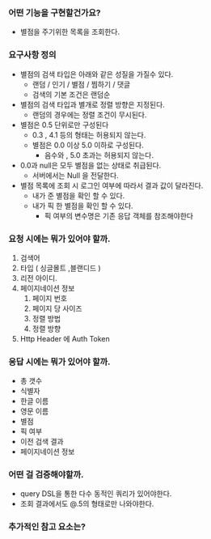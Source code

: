 ### 어떤 기능을 구현할건가요?

- 별점을 주기위한 목록을 조회한다.

### 요구사항 정의

- 별점의 검색 타입은 아래와 같은 성질을 가질수 있다.
    - 랜덤 / 인기 / 별점 / 찜하기 / 댓글
    - 검색의 기본 조건은 랜덤순
- 별점의 검색 타입과 별개로 정렬 방향은 지정된다.
    - 랜덤의 경우에는 정렬 조건이 무시된다.
- 별점은 0.5 단위로만 구성된다
    - 0.3 , 4.1 등의 형태는 허용되지 않는다.
    - 별점은 0.0 이상 5.0 이하로 구성된다.
        - 음수와 , 5.0 초과는 허용되지 않는다.
- 0.0과 null은 모두 별점을 없는 상태로 취급된다.
    - 서버에서는 Null 을 전달한다.
- 별점 목록에 조회 시 로그인 여부에 따라서 결과 값이 달라진다.
    - 내가 준 별점을 확인 할 수 있다.
    - 내가 픽 한 별점을 확인 할 수 있다.
        - 픽 여부의 변수명은 기존 응답 객체를 참조해야한다

### 요청 시에는 뭐가 있어야 할까.

1. 검색어
2. 타입 ( 싱글몰트 ,블랜디드 )
3. 리전 아이디.
4. 페이지네이션 정보
    1. 페이지 번호
    2. 페이지 당 사이즈
    3. 정렬 방법
    4. 정렬 방향
5. Http Header 에 Auth Token

### 응답 시에는 뭐가 있어야 할까.

- 총 갯수
- 식별자
- 한글 이름
- 영문 이름
- 별점
- 픽 여부
- 이전 검색 결과
- 페이지네이션 정보

### 어떤 걸 검증해야할까.

- query DSL을 통한 다수 동적인 쿼리가 있어야한다.
- 조회 결과에서도 @.5의 형태로만 나와야한다.

### 추가적인 참고 요소는?
